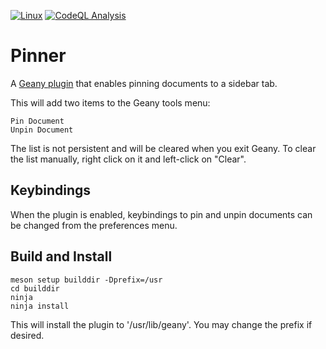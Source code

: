 [![Linux](https://github.com/andy5995/pinner/actions/workflows/linux.yml/badge.svg)](https://github.com/andy5995/pinner/actions/workflows/linux.yml)
[![CodeQL Analysis](https://github.com/andy5995/pinner/actions/workflows/codeql.yml/badge.svg)](https://github.com/andy5995/pinner/actions/workflows/codeql.yml)

# Pinner

A [Geany plugin](https://www.geany.org/support/plugins/) that enables pinning
documents to a sidebar tab.

This will add two items to the Geany tools menu:

    Pin Document
    Unpin Document

The list is not persistent and will be cleared when you exit Geany. To clear
the list manually, right click on it and left-click on "Clear".

## Keybindings

When the plugin is enabled, keybindings to pin and unpin documents can be
changed from the preferences menu.

## Build and Install

    meson setup builddir -Dprefix=/usr
    cd builddir
    ninja
    ninja install

This will install the plugin to '/usr/lib/geany'. You may change the prefix if
desired.
